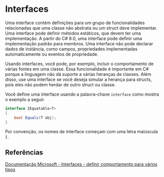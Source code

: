 # Interfaces

Uma interface contém definições para um grupo de funcionalidades relacionadas que uma classe não abstrata ou um struct deve implementar. Uma interface pode definir métodos estáticos, que devem ter uma implementação. A partir do C# 8.0, uma interface pode definir uma implementação padrão para membros. Uma interface não pode declarar dados de instância, como campos, propriedades implementadas automaticamente ou eventos de propriedade.

Usando interfaces, você pode, por exemplo, incluir o comportamento de várias fontes em uma classe. Essa funcionalidade é importante em C# porque a linguagem não dá suporte a várias heranças de classes. Além disso, use uma interface se você deseja simular a herança para structs, pois eles não podem herdar de outro struct ou classe.

Você define uma interface usando a palavra-chave ``interface`` como mostra o exemplo a seguir.

```C#
interface IEquatable<T>
{
    bool Equals(T obj);
}
```

Por convenção, os nomes de interface começam com uma letra maiúscula ``I``.

## Referências

[Documentação Microsoft - Interfaces - definir comportamento para vários tipos](https://docs.microsoft.com/pt-br/dotnet/csharp/fundamentals/types/interfaces)